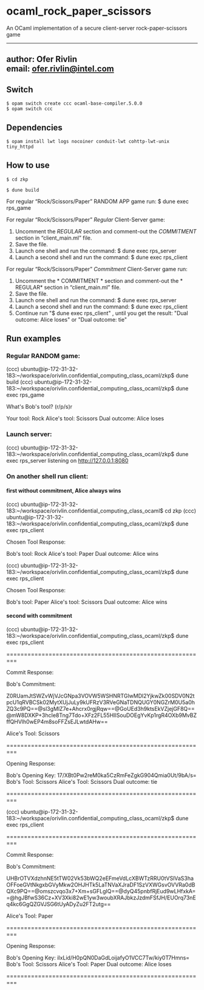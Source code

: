 # ocaml_rock_paper_scissors
 An OCaml implementation of a secure client-server rock-paper-scissors game

---
author: Ofer Rivlin   
email: ofer.rivlin@intel.com
---

## Switch
    $ opam switch create ccc ocaml-base-compiler.5.0.0
    $ opam switch ccc

## Dependencies
    $ opam install lwt logs nocoiner conduit-lwt cohttp-lwt-unix tiny_httpd
 
## How to use
    $ cd zkp

    $ dune build

For regular “Rock/Scissors/Paper” RANDOM APP game run:
    $ dune exec rps_game


For regular “Rock/Scissors/Paper” *Regular* Client-Server game:
  1. Uncomment the *REGULAR* section and comment-out the *COMMITMENT* section in “client_main.ml” file.
  2. Save the file.
  3. Launch one shell and run the command:
      $ dune exec rps_server
  4. Launch a second shell and run the command:
      $ dune exec rps_client


For regular “Rock/Scissors/Paper” *Commitment* Client-Server game run:
  1. Uncomment the * COMMITMENT * section and comment-out the * REGULAR* section in “client_main.ml” file.
  2. Save the file.
  3. Launch one shell and run the command:
      $ dune exec rps_server
  4. Launch a second shell and run the command:
      $ dune exec rps_client
  5. Continue run "$ dune exec rps_client" , until you get the result: "Dual outcome: Alice loses" or "Dual outcome: tie"

## Run examples

### Regular RANDOM game:
(ccc) ubuntu@ip-172-31-32-183:~/workspace/orivlin.confidential_computing_class_ocaml/zkp$ dune build
(ccc) ubuntu@ip-172-31-32-183:~/workspace/orivlin.confidential_computing_class_ocaml/zkp$ dune exec rps_game
                                    
What's Bob's tool? (r/p/s)r

Your tool: Rock
Alice's tool: Scissors
Dual outcome: Alice loses

### Launch server:
(ccc) ubuntu@ip-172-31-32-183:~/workspace/orivlin.confidential_computing_class_ocaml/zkp$ dune exec rps_server
listening on http://127.0.0.1:8080  


### On another shell run client:

#### first without commitment, Alice always wins

(ccc) ubuntu@ip-172-31-32-183:~/workspace/orivlin.confidential_computing_class_ocaml$ cd zkp
(ccc) ubuntu@ip-172-31-32-183:~/workspace/orivlin.confidential_computing_class_ocaml/zkp$ dune exec rps_client
                                    
Chosen Tool Response:

Bob's tool: Rock 
Alice's tool: Paper 
Dual outcome: Alice wins

(ccc) ubuntu@ip-172-31-32-183:~/workspace/orivlin.confidential_computing_class_ocaml/zkp$ dune exec rps_client
                                    
Chosen Tool Response:

Bob's tool: Paper 
Alice's tool: Scissors 
Dual outcome: Alice wins

#### second with commitment

(ccc) ubuntu@ip-172-31-32-183:~/workspace/orivlin.confidential_computing_class_ocaml/zkp$ dune exec rps_client
                                    
=========================================================

Commit Response: 

Bob's Commitment:

 Z0RUamJtSWZvWjVJcGNpa3VOVW5WSHNRTGlwMDl2YjkwZk00SDV0N2tpcU1qRVBCSk02MytXUjJuLy9kUFRzV3RVeGNaTDNQUGY0NGZrM0U5a0hZQ3c9PQ==@sl3gMlZ7e+Ahcrx0rgjRqw==@GoUEd3h9ktsEkVZjejGF8Q==@mW8DXKP+3hcIe8Tng7Tdo+XFz2FL55HIISouDOEgYvKp1rgR4OXb9MvBZffQHVlh0wEP4m8soFFZsEJLwtdAHw== 

Alice's Tool: Scissors

=========================================================

Opening Response: 

Bob's Opening Key:  17/XBt0Pw2reM0ka5CzRmFeZgkG904Qmia0Ut/9bA/s= 
Bob's Tool: Scissors 
Alice's Tool: Scissors 
Dual outcome: tie

=========================================================

(ccc) ubuntu@ip-172-31-32-183:~/workspace/orivlin.confidential_computing_class_ocaml/zkp$ dune exec rps_client
                                    
=========================================================

Commit Response: 

Bob's Commitment:

 UHBrOTVXdzhnNE5tTW02Vk53bWQ2eEFmeVdLcXBWTzRRU0tVSlVaS3haOFFoeGVtNkgxbGVyMkw2OHJHTk5LaTNVaXJraDF1SzVXWGsvOVVRa0dBQXc9PQ==@omszcvqo3x7+Xm+sGFLgIQ==@dyQ45pnbfRjEud9wLHfxkA==@hgJBfwS36Cz+XV3Xki82wE1yw3woubXRAJbkzJzdmFSfJH/EUOrq73nEq4kc6GgQZGVJSG6tUyADyZu2FT2utg== 

Alice's Tool: Paper

=========================================================

Opening Response: 

Bob's Opening Key:  iIxLid/H0pQN0DaGdLoijafyO1VCC7Tw/kiy0T7Hmns= 
Bob's Tool: Scissors 
Alice's Tool: Paper 
Dual outcome: Alice loses

=========================================================
